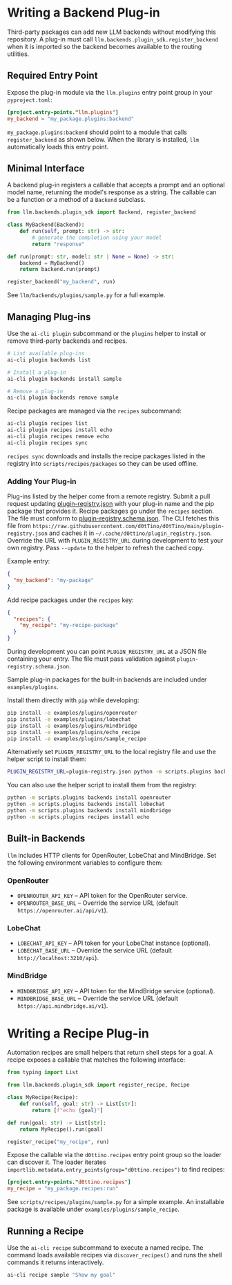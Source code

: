 # Writing a Backend Plug-in

Third-party packages can add new LLM backends without modifying this repository.
A plug-in must call `llm.backends.plugin_sdk.register_backend` when it is imported so the
backend becomes available to the routing utilities.

## Required Entry Point

Expose the plug-in module via the `llm.plugins` entry point group in your
`pyproject.toml`:

```toml
[project.entry-points."llm.plugins"]
my_backend = "my_package.plugins:backend"
```

`my_package.plugins:backend` should point to a module that calls
`register_backend` as shown below. When the library is installed, `llm`
automatically loads this entry point.

## Minimal Interface

A backend plug-in registers a callable that accepts a prompt and an optional
model name, returning the model's response as a string. The callable can be a
function or a method of a `Backend` subclass.

```python
from llm.backends.plugin_sdk import Backend, register_backend

class MyBackend(Backend):
    def run(self, prompt: str) -> str:
        # generate the completion using your model
        return "response"

def run(prompt: str, model: str | None = None) -> str:
    backend = MyBackend()
    return backend.run(prompt)

register_backend("my_backend", run)
```

See `llm/backends/plugins/sample.py` for a full example.

## Managing Plug-ins

Use the `ai-cli plugin` subcommand or the `plugins` helper to install or remove
third-party backends and recipes.

```bash
# List available plug-ins
ai-cli plugin backends list

# Install a plug-in
ai-cli plugin backends install sample

# Remove a plug-in
ai-cli plugin backends remove sample
```

Recipe packages are managed via the `recipes` subcommand:

```bash
ai-cli plugin recipes list
ai-cli plugin recipes install echo
ai-cli plugin recipes remove echo
ai-cli plugin recipes sync
```

`recipes sync` downloads and installs the recipe packages listed in the
registry into `scripts/recipes/packages` so they can be used offline.

### Adding Your Plug-in

Plug-ins listed by the helper come from a remote registry. Submit a pull
request updating
[plugin-registry.json](../plugin-registry.json) with your plug-in name and the
pip package that provides it. Recipe packages go under the `recipes` section.
The file must conform to
[plugin-registry.schema.json](../plugin-registry.schema.json). The CLI fetches
this file from `https://raw.githubusercontent.com/d0tTino/d0tTino/main/plugin-registry.json`
and caches it in `~/.cache/d0ttino/plugin_registry.json`. Override the URL with
`PLUGIN_REGISTRY_URL` during development to test your own registry. Pass
`--update` to the helper to refresh the cached copy.

Example entry:

```json
{
  "my_backend": "my-package"
}
```

Add recipe packages under the `recipes` key:

```json
{
  "recipes": {
    "my_recipe": "my-recipe-package"
  }
}
```

During development you can point `PLUGIN_REGISTRY_URL` at a JSON file
containing your entry. The file must pass validation against
`plugin-registry.schema.json`.

Sample plug-in packages for the built-in backends are included under
`examples/plugins`.

Install them directly with `pip` while developing:

```bash
pip install -e examples/plugins/openrouter
pip install -e examples/plugins/lobechat
pip install -e examples/plugins/mindbridge
pip install -e examples/plugins/echo_recipe
pip install -e examples/plugins/sample_recipe
```

Alternatively set `PLUGIN_REGISTRY_URL` to the local registry file and
use the helper script to install them:

```bash
PLUGIN_REGISTRY_URL=plugin-registry.json python -m scripts.plugins backends install openrouter
```

You can also use the helper script to install them from the
registry:

```bash
python -m scripts.plugins backends install openrouter
python -m scripts.plugins backends install lobechat
python -m scripts.plugins backends install mindbridge
python -m scripts.plugins recipes install echo
```

## Built-in Backends

`llm` includes HTTP clients for OpenRouter, LobeChat and MindBridge. Set the
following environment variables to configure them:

### OpenRouter

- `OPENROUTER_API_KEY` – API token for the OpenRouter service.
- `OPENROUTER_BASE_URL` – Override the service URL (default
  `https://openrouter.ai/api/v1`).

### LobeChat

- `LOBECHAT_API_KEY` – API token for your LobeChat instance (optional).
- `LOBECHAT_BASE_URL` – Override the service URL (default
  `http://localhost:3210/api`).

### MindBridge

- `MINDBRIDGE_API_KEY` – API token for the MindBridge service (optional).
- `MINDBRIDGE_BASE_URL` – Override the service URL (default
  `https://api.mindbridge.ai/v1`).

# Writing a Recipe Plug-in

Automation recipes are small helpers that return shell steps for a goal.
A recipe exposes a callable that matches the following interface:

```python
from typing import List

from llm.backends.plugin_sdk import register_recipe, Recipe

class MyRecipe(Recipe):
    def run(self, goal: str) -> List[str]:
        return [f"echo {goal}"]

def run(goal: str) -> List[str]:
    return MyRecipe().run(goal)

register_recipe("my_recipe", run)
```

Expose the callable via the `d0ttino.recipes` entry point group so the
loader can discover it. The loader iterates
`importlib.metadata.entry_points(group="d0ttino.recipes")` to find recipes:

```toml
[project.entry-points."d0ttino.recipes"]
my_recipe = "my_package.recipes:run"
```

See `scripts/recipes/plugins/sample.py` for a simple example.
An installable package is available under `examples/plugins/sample_recipe`.

## Running a Recipe

Use the ``ai-cli recipe`` subcommand to execute a named recipe. The command
loads available recipes via ``discover_recipes()`` and runs the shell commands
it returns interactively.

```bash
ai-cli recipe sample "Show my goal"
```

